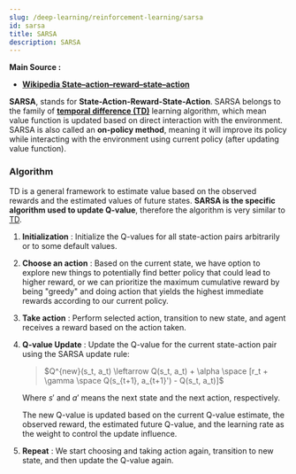```yaml
---
slug: /deep-learning/reinforcement-learning/sarsa
id: sarsa
title: SARSA
description: SARSA
---
```


**Main Source :**

- **[Wikipedia State–action–reward–state–action](https://en.wikipedia.org/wiki/State%E2%80%93action%E2%80%93reward%E2%80%93state%E2%80%93action)**

**SARSA**, stands for **State-Action-Reward-State-Action**. SARSA belongs to the family of [**temporal difference (TD)**](/deep-learning/reinforcement-learning/temporal-difference) learning algorithm, which mean value function is updated based on direct interaction with the environment. SARSA is also called an **on-policy method**, meaning it will improve its policy while interacting with the environment using current policy (after updating value function).

### Algorithm

TD is a general framework to estimate value based on the observed rewards and the estimated values of future states. **SARSA is the specific algorithm used to update Q-value**, therefore the algorithm is very similar to [TD](/deep-learning/reinforcement-learning/temporal-difference#algorithm).

1.  **Initialization** : Initialize the Q-values for all state-action pairs arbitrarily or to some default values.

2.  **Choose an action** : Based on the current state, we have option to explore new things to potentially find better policy that could lead to higher reward, or we can prioritize the maximum cumulative reward by being "greedy" and doing action that yields the highest immediate rewards according to our current policy.

3.  **Take action** : Perform selected action, transition to new state, and agent receives a reward based on the action taken.

4.  **Q-value Update** : Update the Q-value for the current state-action pair using the SARSA update rule:

    > $Q^{new}(s_t, a_t) \leftarrow Q(s_t, a_t) + \alpha \space [r_t + \gamma \space Q(s_{t+1}, a_{t+1}') - Q(s_t, a_t)]$

    Where $s'$ and $a'$ means the next state and the next action, respectively.

    The new Q-value is updated based on the current Q-value estimate, the observed reward, the estimated future Q-value, and the learning rate as the weight to control the update influence.

5.  **Repeat** : We start choosing and taking action again, transition to new state, and then update the Q-value again.
